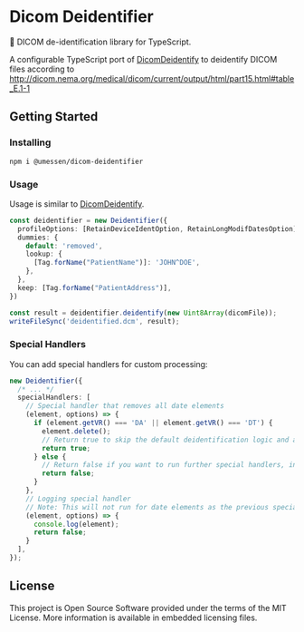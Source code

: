 # Dicom Deidentifier

🧰 DICOM de-identification library for TypeScript.

A configurable TypeScript port of [DicomDeidentify](https://github.com/UMEssen/DicomDeidentify) to
deidentify DICOM files according to
http://dicom.nema.org/medical/dicom/current/output/html/part15.html#table_E.1-1

## Getting Started

### Installing

```shell
npm i @umessen/dicom-deidentifier
```

### Usage

Usage is similar to [DicomDeidentify](https://github.com/luckfamousa/DicomDeidentify).

```typescript
const deidentifier = new Deidentifier({
  profileOptions: [RetainDeviceIdentOption, RetainLongModifDatesOption],
  dummies: {
    default: 'removed',
    lookup: {
      [Tag.forName("PatientName")]: 'JOHN^DOE',
    },
  },
  keep: [Tag.forName("PatientAddress")],
})

const result = deidentifier.deidentify(new Uint8Array(dicomFile));
writeFileSync('deidentified.dcm', result);
```

### Special Handlers

You can add special handlers for custom processing:

```typescript
new Deidentifier({
  /* ... */
  specialHandlers: [
    // Special handler that removes all date elements
    (element, options) => {
      if (element.getVR() === 'DA' || element.getVR() === 'DT') {
        element.delete();
        // Return true to skip the default deidentification logic and any futher special handlers for this element.
        return true;
      } else {
        // Return false if you want to run further special handlers, including the default deidentification logic.
        return false;
      }
    },
    // Logging special handler
    // Note: This will not run for date elements as the previous special handler will return early.
    (element, options) => {
      console.log(element);
      return false;
    }
  ],
});
```

## License

This project is Open Source Software provided under the terms of the MIT License. More information
is available in embedded licensing files.
